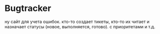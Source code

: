# Bugtracker
ну сайт для учета ошибок. кто-то создает тикеты, 
кто-то их читает и назначает статусы (новое, выполняется, готово). 
с приоритетами и т.д.
